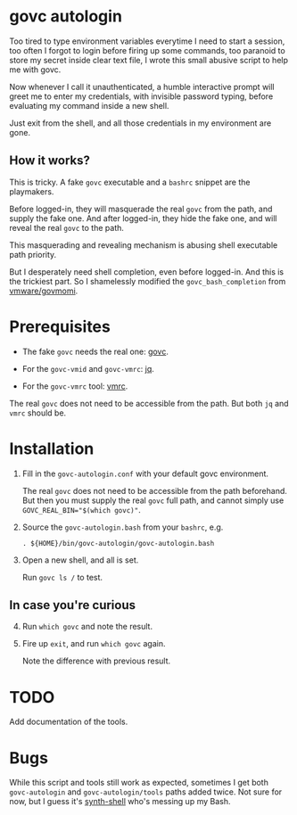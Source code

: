 #   govc autologin

Too tired to type environment variables everytime I need to start a session,
too often I forgot to login before firing up some commands,
too paranoid to store my secret inside clear text file,
I wrote this small abusive script to help me with govc.

Now whenever I call it unauthenticated,
a humble interactive prompt will greet me to enter my credentials,
with invisible password typing,
before evaluating my command inside a new shell.

Just exit from the shell,
and all those credentials in my environment are gone.

##  How it works?

This is tricky.
A fake `govc` executable and a `bashrc` snippet are the playmakers.

Before logged-in,
they will masquerade the real `govc` from the path,
and supply the fake one.
And after logged-in,
they hide the fake one,
and will reveal the real `govc` to the path.

This masquerading and revealing mechanism is abusing shell executable path priority.

But I desperately need shell completion,
even before logged-in.
And this is the trickiest part.
So I shamelessly modified the `govc_bash_completion`
from [vmware/govmomi](https://github.com/vmware/govmomi).

#   Prerequisites

-   The fake `govc` needs the real one: [govc](https://github.com/vmware/govmomi/tree/master/govc).

-   For the `govc-vmid` and `govc-vmrc`: [jq](https://github.com/stedolan/jq).

-   For the `govc-vmrc` tool: [vmrc](https://kb.vmware.com/s/article/2091284).

The real `govc` does not need to be accessible from the path.
But both `jq` and `vmrc` should be.

#   Installation

1.  Fill in the `govc-autologin.conf` with your default govc environment.

    The real `govc` does not need to be accessible from the path beforehand.
    But then you must supply the real `govc` full path,
    and cannot simply use `GOVC_REAL_BIN="$(which govc)"`.

2.  Source the `govc-autologin.bash` from your `bashrc`, e.g.

    ```
    . ${HOME}/bin/govc-autologin/govc-autologin.bash
    ```

3.  Open a new shell, and all is set.

    Run `govc ls /` to test.

##  In case you're curious

4.  Run `which govc` and note the result.

5.  Fire up `exit`, and run `which govc` again.

    Note the difference with previous result.

#   TODO

Add documentation of the tools.

#   Bugs

While this script and tools still work as expected,
sometimes I get both `govc-autologin` and `govc-autologin/tools` paths added twice.
Not sure for now, but I guess it's [synth-shell](https://github.com/andresgongora/synth-shell) who's messing up my Bash.
